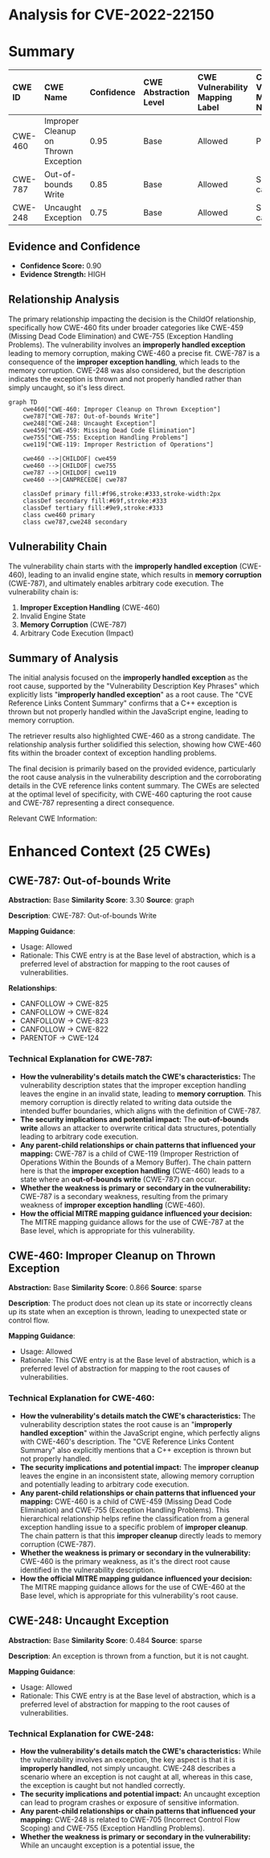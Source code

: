# Analysis for CVE-2022-22150

# Summary
| CWE ID    | CWE Name                                                        | Confidence | CWE Abstraction Level | CWE Vulnerability Mapping Label | CWE-Vulnerability Mapping Notes |
| :--------- | :-------------------------------------------------------------- | :--------- | :---------------------- | :------------------------------ | :------------------------------ |
| CWE-460     | Improper Cleanup on Thrown Exception                            | 0.95       | Base                    | Allowed                         | Primary CWE                     |
| CWE-787     | Out-of-bounds Write                                              | 0.85       | Base                    | Allowed                         | Secondary candidate             |
| CWE-248     | Uncaught Exception                                              | 0.75       | Base                    | Allowed                         | Secondary candidate             |

## Evidence and Confidence

*   **Confidence Score:** 0.90
*   **Evidence Strength:** HIGH

## Relationship Analysis
The primary relationship impacting the decision is the ChildOf relationship, specifically how CWE-460 fits under broader categories like CWE-459 (Missing Dead Code Elimination) and CWE-755 (Exception Handling Problems). The vulnerability involves an **improperly handled exception** leading to memory corruption, making CWE-460 a precise fit. CWE-787 is a consequence of the **improper exception handling**, which leads to the memory corruption. CWE-248 was also considered, but the description indicates the exception is thrown and not properly handled rather than simply uncaught, so it's less direct.

```mermaid
graph TD
    cwe460["CWE-460: Improper Cleanup on Thrown Exception"]
    cwe787["CWE-787: Out-of-bounds Write"]
    cwe248["CWE-248: Uncaught Exception"]
    cwe459["CWE-459: Missing Dead Code Elimination"]
    cwe755["CWE-755: Exception Handling Problems"]
    cwe119["CWE-119: Improper Restriction of Operations"]
    
    cwe460 -->|CHILDOF| cwe459
    cwe460 -->|CHILDOF| cwe755
    cwe787 -->|CHILDOF| cwe119
    cwe460 -->|CANPRECEDE| cwe787

    classDef primary fill:#f96,stroke:#333,stroke-width:2px
    classDef secondary fill:#69f,stroke:#333
    classDef tertiary fill:#9e9,stroke:#333
    class cwe460 primary
    class cwe787,cwe248 secondary
```

## Vulnerability Chain
The vulnerability chain starts with the **improperly handled exception** (CWE-460), leading to an invalid engine state, which results in **memory corruption** (CWE-787), and ultimately enables arbitrary code execution. The vulnerability chain is:

1.  **Improper Exception Handling** (CWE-460)
2.  Invalid Engine State
3.  **Memory Corruption** (CWE-787)
4.  Arbitrary Code Execution (Impact)

## Summary of Analysis
The initial analysis focused on the **improperly handled exception** as the root cause, supported by the "Vulnerability Description Key Phrases" which explicitly lists "**improperly handled exception**" as a root cause. The "CVE Reference Links Content Summary" confirms that a C++ exception is thrown but not properly handled within the JavaScript engine, leading to memory corruption.

The retriever results also highlighted CWE-460 as a strong candidate. The relationship analysis further solidified this selection, showing how CWE-460 fits within the broader context of exception handling problems.

The final decision is primarily based on the provided evidence, particularly the root cause analysis in the vulnerability description and the corroborating details in the CVE reference links content summary. The CWEs are selected at the optimal level of specificity, with CWE-460 capturing the root cause and CWE-787 representing a direct consequence.

Relevant CWE Information:

# Enhanced Context (25 CWEs)

## CWE-787: Out-of-bounds Write
**Abstraction:** Base
**Similarity Score**: 3.30
**Source**: graph

**Description**:
CWE-787: Out-of-bounds Write

**Mapping Guidance**:
- Usage: Allowed
- Rationale: This CWE entry is at the Base level of abstraction, which is a preferred level of abstraction for mapping to the root causes of vulnerabilities.

**Relationships**:
- CANFOLLOW -> CWE-825
- CANFOLLOW -> CWE-824
- CANFOLLOW -> CWE-823
- CANFOLLOW -> CWE-822
- PARENTOF -> CWE-124
### Technical Explanation for CWE-787:
*   **How the vulnerability's details match the CWE's characteristics:** The vulnerability description states that the improper exception handling leaves the engine in an invalid state, leading to **memory corruption**. This memory corruption is directly related to writing data outside the intended buffer boundaries, which aligns with the definition of CWE-787.
*   **The security implications and potential impact:** The **out-of-bounds write** allows an attacker to overwrite critical data structures, potentially leading to arbitrary code execution.
*   **Any parent-child relationships or chain patterns that influenced your mapping:** CWE-787 is a child of CWE-119 (Improper Restriction of Operations Within the Bounds of a Memory Buffer). The chain pattern here is that the **improper exception handling** (CWE-460) leads to a state where an **out-of-bounds write** (CWE-787) can occur.
*   **Whether the weakness is primary or secondary in the vulnerability:** CWE-787 is a secondary weakness, resulting from the primary weakness of **improper exception handling** (CWE-460).
*   **How the official MITRE mapping guidance influenced your decision:** The MITRE mapping guidance allows for the use of CWE-787 at the Base level, which is appropriate for this vulnerability.

## CWE-460: Improper Cleanup on Thrown Exception
**Abstraction:** Base
**Similarity Score**: 0.866
**Source**: sparse

**Description**:
The product does not clean up its state or incorrectly cleans up its state when an exception is thrown, leading to unexpected state or control flow.

**Mapping Guidance**:
- Usage: Allowed
- Rationale: This CWE entry is at the Base level of abstraction, which is a preferred level of abstraction for mapping to the root causes of vulnerabilities.

### Technical Explanation for CWE-460:
*   **How the vulnerability's details match the CWE's characteristics:** The vulnerability description states the root cause is an "**improperly handled exception**" within the JavaScript engine, which perfectly aligns with CWE-460's description. The "CVE Reference Links Content Summary" also explicitly mentions that a C++ exception is thrown but not properly handled.
*   **The security implications and potential impact:** The **improper cleanup** leaves the engine in an inconsistent state, allowing memory corruption and potentially leading to arbitrary code execution.
*   **Any parent-child relationships or chain patterns that influenced your mapping:** CWE-460 is a child of CWE-459 (Missing Dead Code Elimination) and CWE-755 (Exception Handling Problems). This hierarchical relationship helps refine the classification from a general exception handling issue to a specific problem of **improper cleanup**. The chain pattern is that this **improper cleanup** directly leads to memory corruption (CWE-787).
*   **Whether the weakness is primary or secondary in the vulnerability:** CWE-460 is the primary weakness, as it's the direct root cause identified in the vulnerability description.
*   **How the official MITRE mapping guidance influenced your decision:** The MITRE mapping guidance allows for the use of CWE-460 at the Base level, which is appropriate for this vulnerability's root cause.

## CWE-248: Uncaught Exception
**Abstraction:** Base
**Similarity Score**: 0.484
**Source**: sparse

**Description**:
An exception is thrown from a function, but it is not caught.

**Mapping Guidance**:
- Usage: Allowed
- Rationale: This CWE entry is at the Base level of abstraction, which is a preferred level of abstraction for mapping to the root causes of vulnerabilities.

### Technical Explanation for CWE-248:
*   **How the vulnerability's details match the CWE's characteristics:** While the vulnerability involves an exception, the key aspect is that it is **improperly handled**, not simply uncaught. CWE-248 describes a scenario where an exception is not caught at all, whereas in this case, the exception is caught but not handled correctly.
*   **The security implications and potential impact:** An uncaught exception can lead to program crashes or exposure of sensitive information.
*   **Any parent-child relationships or chain patterns that influenced your mapping:** CWE-248 is related to CWE-705 (Incorrect Control Flow Scoping) and CWE-755 (Exception Handling Problems).
*   **Whether the weakness is primary or secondary in the vulnerability:** While an uncaught exception is a potential issue, the